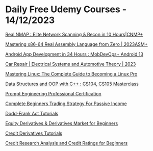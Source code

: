 # Daily Free Udemy Courses - 14/12/2023

[Real NMAP : Elite Network Scanning & Recon in 10 Hours|CNMP+](https://www.udemy.com/course/nmap-training/?couponCode=HAPPY_NEW_YEAR)
[Mastering x86-64 Real Assembly Language from Zero | 2023ASM+](https://www.udemy.com/course/assembly-best/?couponCode=HAPPY_NEW_YEAR)
[Android App Development in 34 Hours : MobDevOps+ Android 13](https://www.udemy.com/course/android-kotlin-development/?couponCode=HAPPY_NEW_YEAR)
[Car Repair | Electrical Systems and Automotive Theory | 2023](https://www.udemy.com/course/car-electrician-and-car-tuning-course-car-repair/?couponCode=HAPPY_NEW_YEAR)
[Mastering Linux: The Complete Guide to Becoming a Linux Pro](https://www.udemy.com/course/linux-training/?couponCode=HAPPY_NEW_YEAR)
[Data Structures and OOP with C++ : CS104, CS105 Masterclass](https://www.udemy.com/course/data-structures-cpp/?couponCode=HAPPY_NEW_YEAR)
[Prompt Engineering Professional Certification](https://www.udemy.com/course/prompt-engineering-expert/?couponCode=266812B8C589797494F0)
[Complete Beginners Trading Strategy For Passive Income](https://www.udemy.com/course/swing-trading-strategy-for-beginners-full-course/?couponCode=164C5DD5C9F9AAF586A9)
[Dodd-Frank Act Tutorials](https://www.udemy.com/course/dodd-frank-act-tutorials/?couponCode=EDUCBADEC12)
[Equity Derivatives & Derivatives Market for Beginners](https://www.udemy.com/course/equity-derivatives-derivatives-market-for-beginners/?couponCode=EDUCBADEC12)
[Credit Derivatives Tutorials](https://www.udemy.com/course/credit-derivatives-tutorials/?couponCode=EDUCBADEC12)
[Credit Research Analysis and Credit Ratings for Beginners](https://www.udemy.com/course/credit-research-analysis-and-credit-ratings-for-beginners/?couponCode=EDUCBADEC12)

